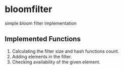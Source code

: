 # bloomfilter
simple bloom filter implementation
## Implemented Functions
1.  Calculating the filter size and hash functions count.
2.  Adding elements in the filter.
3.  Checking availability of the given element.
